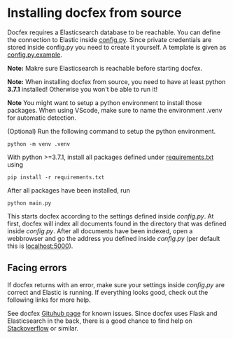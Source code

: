 # Installing docfex from source
Docfex requires a Elasticsearch database to be reachable. You can define the connection to Elastic inside [config.py](src/config/config.py.example). Since private credentials are stored inside config.py you need to create it yourself. A template is given as [config.py.example](src/config/config.py.example).

**Note:** Makre sure Elasticsearch is reachable before starting docfex.

**Note:** When installing docfex from source, you need to have at least python **3.7.1** installed!
Otherwise you won't be able to run it!

**Note** You might want to setup a python environment to install those packages.
When using VScode, make sure to name the environment .venv for automatic detection.

(Optional) Run the following command to setup the python environment.
```
python -m venv .venv
```

With python >=3.7.1, install all packages defined under [requirements.txt](requirements.txt) using
```
pip install -r requirements.txt
```
After all packages have been installed, run
```
python main.py
```
This starts docfex according to the settings defined inside *config.py*.
At first, docfex will index all documents found in the directory that was defined inside *config.py*.
After all documents have been indexed, open a webbrowser and go the address you defined inside *config.py* (per default this is [localhost:5000](http://localhost:5000)).


## Facing errors
If docfex returns with an error, make sure your settings inside *config.py* are correct and Elastic is running. If everything looks good, check out the following links for more help.

See docfex [Gituhub page](https://github.com/docfex/docfex) for known issues.
Since docfex uses Flask and Elasticsearch in the back, there is a good chance to find help on [Stackoverflow](https://stackoverflow.com/) or similar.

